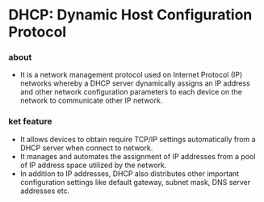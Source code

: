 # DHCP: Dynamic Host Configuration Protocol

### about

- It is a network management protocol used on Internet Protocol (IP) networks whereby a DHCP server dynamically assigns an IP address and other network configuration parameters to each device on the network to communicate other IP network.


### ket feature

- It allows devices to obtain require TCP/IP settings automatically from a DHCP server when connect to network.
- It manages and automates the assignment of IP addresses from a pool of IP address space utilized by the network.
- In addition to IP addresses, DHCP also distributes other important configuration settings like default gateway, subnet mask, DNS server addresses etc.